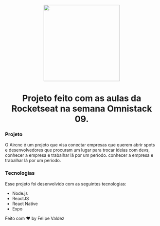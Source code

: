 <p align="center">
  <img src="https://raw.githubusercontent.com/Rocketseat/semana-omnistack-9/master/.github/logo.png" width="250" heith="250">
</p>


<h1 align="center">Projeto feito com as aulas da Rocketseat na semana Omnistack 09.</h1>

<h3>Projeto</h3>

O Aircnc é um projeto que visa conectar empresas que querem abrir spots e desenvolvedores que procuram um lugar para trocar ideias com devs, conhecer a empresa e trabalhar lá por um período.
 conhecer a empresa e trabalhar lá por um período.

<h3>Tecnologias</h3>

Esse projeto foi desenvolvido com as seguintes tecnologias:

- Node.js
- ReactJS 
- React Native 
- Expo

Feito com ♥ by Felipe Valdez


